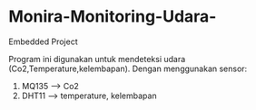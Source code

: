 # Monira-Monitoring-Udara-
Embedded Project

Program ini digunakan untuk mendeteksi udara (Co2,Temperature,kelembapan). Dengan menggunakan sensor: 
  1. MQ135 --> Co2
  2. DHT11 --> temperature, kelembapan

